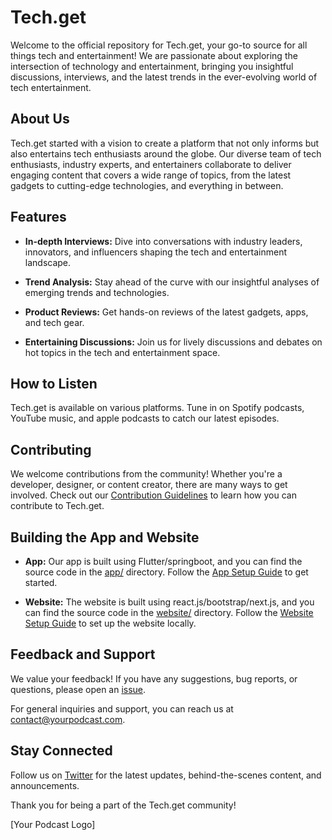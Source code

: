 # Tech.get

Welcome to the official repository for Tech.get, your go-to source for all things tech and entertainment! We are passionate about exploring the intersection of technology and entertainment, bringing you insightful discussions, interviews, and the latest trends in the ever-evolving world of tech entertainment.

## About Us

Tech.get started with a vision to create a platform that not only informs but also entertains tech enthusiasts around the globe. Our diverse team of tech enthusiasts, industry experts, and entertainers collaborate to deliver engaging content that covers a wide range of topics, from the latest gadgets to cutting-edge technologies, and everything in between.

## Features

- **In-depth Interviews:** Dive into conversations with industry leaders, innovators, and influencers shaping the tech and entertainment landscape.

- **Trend Analysis:** Stay ahead of the curve with our insightful analyses of emerging trends and technologies.

- **Product Reviews:** Get hands-on reviews of the latest gadgets, apps, and tech gear.

- **Entertaining Discussions:** Join us for lively discussions and debates on hot topics in the tech and entertainment space.

## How to Listen

Tech.get is available on various platforms. Tune in on Spotify podcasts, YouTube music, and apple podcasts to catch our latest episodes.

## Contributing

We welcome contributions from the community! Whether you're a developer, designer, or content creator, there are many ways to get involved. Check out our [Contribution Guidelines](CONTRIBUTING.md) to learn how you can contribute to Tech.get.

## Building the App and Website

- **App:** Our app is built using Flutter/springboot, and you can find the source code in the [app/](app/) directory. Follow the [App Setup Guide](docs/app-setup.md) to get started.

- **Website:** The website is built using react.js/bootstrap/next.js, and you can find the source code in the [website/](website/) directory. Follow the [Website Setup Guide](docs/website-setup.md) to set up the website locally.

## Feedback and Support

We value your feedback! If you have any suggestions, bug reports, or questions, please open an [issue](https://github.com/your-username/your-podcast-repo/issues).

For general inquiries and support, you can reach us at [contact@yourpodcast.com](mailto:contact@yourpodcast.com).

## Stay Connected

Follow us on [Twitter](https://twitter.com/YourPodcast) for the latest updates, behind-the-scenes content, and announcements.

Thank you for being a part of the Tech.get community!

[Your Podcast Logo]
